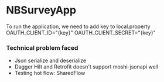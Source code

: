 # NBSurveyApp

To run the application, we need to add key to local.property
OAUTH_CLIENT_ID="{key}"
OAUTH_CLIENT_SECRET="{key}"

### Technical problem faced
- Json serialize and deserialize
- Dagger Hilt and Retrofit doesn't support moshi-jsonapi well
- Testing hot flow: SharedFlow